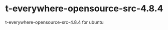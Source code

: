 t-everywhere-opensource-src-4.8.4
=================================

t-everywhere-opensource-src-4.8.4 for ubuntu

